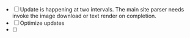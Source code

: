 - [ ] Update is happening at two intervals. The main site parser needs invoke the image download or text render on completion.
- [ ] Optimize updates
- [ ]